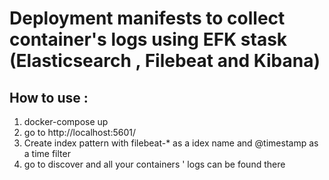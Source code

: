 
# Deployment manifests to collect container's logs using EFK stask (Elasticsearch , Filebeat and Kibana)

## How to use :
 1. docker-compose up
 2.  go to http://localhost:5601/
 3.  Create index pattern with filebeat-* as a idex name and @timestamp as a time filter
 4.  go to discover and all your containers ' logs can be found there 

